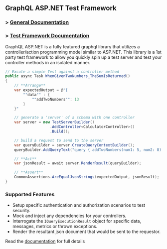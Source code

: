 ## GraphQL ASP.NET Test Framework

### > [General Documentation](https://graphql-aspnet.github.io)

### > [Test Framework Documentation](https://graphql-aspnet.github.io/docs/development/unit-testing)

GraphQL ASP.NET is a fully featured graphql library that utilizes a controller/action programming model similar to ASP.NET. This library is a 1st party test framework to allow you quickly spin up a test server and test your controller methods in an isolated manner. 


```csharp 
// Excute a simple Test against a controller method
public async Task WhenGivenTwoNumbers_TheSumIsReturned()
{
    // **Arrange**
    var expectedOutput = @"{ 
        ""data"" : {
            ""addTwoNumbers"": 13
        }
    }"

    // generate a 'server' of a schema with one controller
    var server = new TestServerBuilder()
                    .AddController<CalculatorController>()
                    .Build();

    // build a request to send to the server
    var queryBuilder = server.CreateQueryContextBuilder();
    queryBuilder.AddQueryText("query { addTwoNumbers(num1: 5, num2: 8) }");

    // **Act**
    var jsonResult = await server.RenderResult(queryBuilder);

    // **Assert**
    CommonAssertions.AreEqualJsonStrings(expectedOutput, jsonResult);    
}
```

### Supported Features
* Setup specific authentication and authorization scenarios to test security.
* Mock and inject any dependencies for your controllers.
* Interrogate the `IQueryExecutionResult` object for specific data, messages, metrics or thrown exceptions.
* Render the resultant json document that would be sent to the requestor.

Read the [documentation](https://graphql-aspnet.github.io/docs/development/unit-testing) for full details

